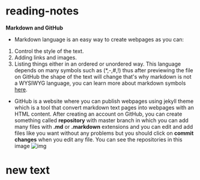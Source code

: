 # reading-notes
**Markdown and GitHub**
* Markdown language is an easy way to create webpages as you can:
1. Control the style of the text.
2. Adding links and images.
3. Listing things either in an ordered or unordered way.
This language depends on many symbols such as (*,-,#,!) thus after previewing the file on GitHub the shape of the text will change
that's why markdown is not a WYSIWYG language, you can learn more about markdown symbols [here](https://guides.github.com/features/mastering-markdown/).
* GitHub is a website where you can publish webpages using jekyll theme which is a tool that convert markdown text pages into webpages with an HTML content.
After creating an account on GitHub, you can create something called **repository** with master branch in which you can add many files with **.md** or **.markdown** extensions and you can edit
and add files like you want without any problems but you should click on **commit changes** when you edit any file.
You can see the repositories in this image ![img](https://tonsky.me/blog/github-redesign/10_as-is.png)
# new text
